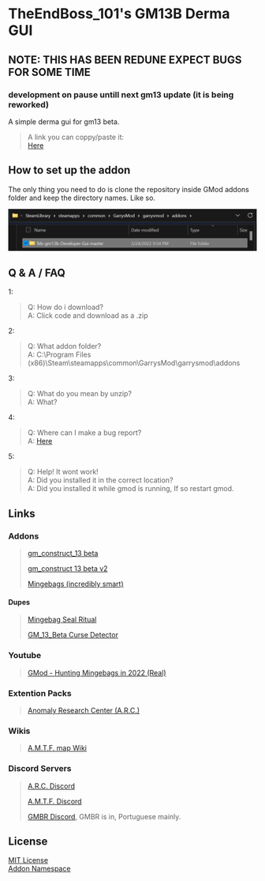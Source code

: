 # TheEndBoss_101's GM13B Derma GUI

## NOTE: THIS HAS BEEN REDUNE EXPECT BUGS FOR SOME TIME
### development on pause untill next gm13 update (it is being reworked)

A simple derma gui for gm13 beta.

> A link you can coppy/paste it:  
> [Here](https://github.com/TheEndBoss-101/TheEndBoss_101-GM13B-Derma-GUI)

## How to set up the addon

The only thing you need to do is clone the repository inside GMod addons folder and keep the directory names. Like so.

![Mingebags (incredibly smart)](/img/addons.png)

## Q & A / FAQ

1:  
> Q: How do i download?  
> A: Click code and download as a .zip

2:  
> Q: What addon folder?  
> A: C:\Program Files (x86)\Steam\steamapps\common\GarrysMod\garrysmod\addons

3:  
> Q: What do you mean by unzip?  
> A: What?

4:  
> Q: Where can I make a bug report?  
> A: [Here](https://github.com/TheEndBoss-101/Teb-gm13b-Developer-Gui/issues)

5:  
> Q: Help! It wont work!  
> A: Did you installed it in the correct location?  
> A: Did you installed it while gmod is running, If so restart gmod.

## Links

### Addons  
>
> [gm_construct_13 beta](https://steamcommunity.com/sharedfiles/filedetails/?id=2553727051)
>
> [gm_construct 13 beta v2](https://steamcommunity.com/sharedfiles/filedetails/?id=2580632976)
>
> [Mingebags (incredibly smart)](https://steamcommunity.com/sharedfiles/filedetails/?id=2762511940)

#### Dupes  

> [Mingebag Seal Ritual](https://steamcommunity.com/sharedfiles/filedetails/?id=2766366126)
>
> [GM_13_Beta Curse Detector](https://steamcommunity.com/sharedfiles/filedetails/?id=2774605058) <!-- I made this. -->

### Youtube

>
> [GMod - Hunting Mingebags in 2022 (Real)](https://www.youtube.com/watch?v=T4xQKoOnjcE)

### Extention Packs

>
> [Anomaly Research Center (A.R.C.)](https://github.com/Xalalau/Anomaly-Research-Center-ARC)

### Wikis

>
> [A.M.T.F. map Wiki](https://gmconstruct-13-beta.fandom.com/wiki/Gm_construct_13_beta_Wiki)

### Discord Servers

>
> [A.R.C. Discord](https://discord.gg/97UpY3D7XB)
>
> [A.M.T.F. Discord](https://discord.gg/dw3rVqMhr7)
>
> [GMBR Discord](https://discord.gg/ytkXGNU), GMBR is in, Portuguese mainly.

## License

[MIT License](/LICENSE.md)  
[Addon Namespace](/NAMESPACE.md)  
